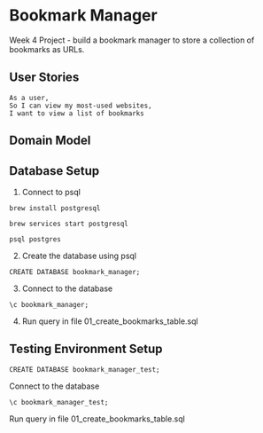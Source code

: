 # Bookmark Manager

Week 4 Project - build a bookmark manager to store a collection of bookmarks as
URLs.


 
 ## User Stories

 ```
 As a user,
 So I can view my most-used websites,
 I want to view a list of bookmarks
 ```

 ## Domain Model

 


 ## Database Setup

 1. Connect to psql 
 ```
 brew install postgresql

 brew services start postgresql

 psql postgres
 ```

 2. Create the database using psql

```
CREATE DATABASE bookmark_manager;

```

3. Connect to the database

```
\c bookmark_manager;

```

4. Run query in file 01_create_bookmarks_table.sql

## Testing Environment Setup

```
CREATE DATABASE bookmark_manager_test;

```

Connect to the database

```
\c bookmark_manager_test;

```
Run query in file 01_create_bookmarks_table.sql


